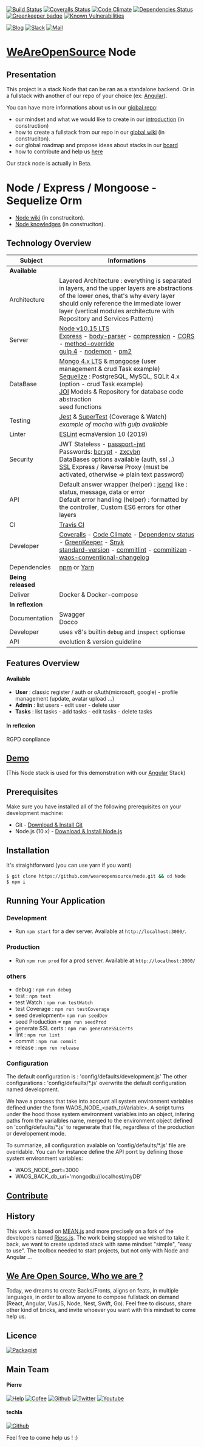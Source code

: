 [![Build Status](https://badges.weareopensource.me/travis/weareopensource/Node.svg?style=flat-square)](https://travis-ci.org/weareopensource/Node) [![Coveralls Status](https://badges.weareopensource.me/coveralls/github/weareopensource/Node.svg?style=flat-square)](https://coveralls.io/github/weareopensource/Node) [![Code Climate](https://badges.weareopensource.me/codeclimate/maintainability-percentage/weareopensource/Node.svg?style=flat-square)](https://codeclimate.com/github/weareopensource/Node/maintainability)
 [![Dependencies Status](https://david-dm.org/weareopensource/node.svg?style=flat-square)](https://david-dm.org/weareopensource/node) [![Greenkeeper badge](https://badges.greenkeeper.io/weareopensource/Node.svg?style=flat-square)](https://greenkeeper.io/)
 [![Known Vulnerabilities](https://snyk.io/test/github/weareopensource/node/badge.svg?style=flat-square)](https://snyk.io/test/github/weareopensource/node)

[![Blog](https://badges.weareopensource.me/badge/Read-On%20our%20Blog-1abc9c.svg?style=flat-square)](https://weareopensource.me) [![Slack](https://badges.weareopensource.me/badge/Chat-On%20Slack-d0355b.svg?style=flat-square)](mailto:weareopensource.me@gmail.com?subject=Join%20Slack&body=Hi,%20I%20found%20your%20community%20We%20Are%20Open%20Source.%20I%20would%20be%20interested%20to%20join%20the%20Slack%20to%20share%20and%20discuss%20about%20...%20,%20Thanks) [![Mail](https://badges.weareopensource.me/badge/Contact-By%20Mail-3498db.svg?style=flat-square)](mailto:weareopensource.me@gmail.com?subject=Contact)

# [WeAreOpenSource](https://weareopensource.me) Node

## Presentation

This project is a stack Node that can be ran as a standalone backend. Or in a fullstack with another of our repo of your choice (ex: [Angular](https://github.com/weareopensource/Angular)). 

You can have more informations about us in our [global repo](https://github.com/weareopensource/weareopensource.github.io): 

* our mindset and what we would like to create in our [introduction](https://weareopensource.me/introduction/) (in construction)
* how to create a fullstack from our repo in our [global wiki](https://github.com/weareopensource/weareopensource.github.io/wiki) (in construciton).
* our global roadmap and propose ideas about stacks in our [board](https://github.com/weareopensource/weareopensource.github.io/projects/1)
* how to contribute and help us [here](https://github.com/weareopensource/weareopensource.github.io/blob/master/CONTRIBUTE.md)

Our stack node is actually in Beta. 

# Node / Express / Mongoose - Sequelize Orm

* [Node wiki](https://github.com/weareopensource/Node/blob/master/WIKI.md) (in construciton).
* [Node knowledges](https://github.com/weareopensource/Node/blob/master/KNOWLEDGES.md) (in construciton).

## Technology Overview

| Subject | Informations
| ------- | --------
| **Available** | 
| Architecture | Layered Architecture : everything is separated in layers, and the upper layers are abstractions of the lower ones, that's why every layer should only reference the immediate lower layer (vertical modules architecture with Repository and Services Pattern)
| Server  | [Node v10.15 LTS](https://nodejs.org/en/) <br> [Express](https://github.com/expressjs/express) - [body-parser](https://github.com/expressjs/body-parser) - [compression](https://github.com/expressjs/compression) - [CORS](https://github.com/expressjs/cors) - [method-override](https://github.com/expressjs/method-override) <br> [gulp 4](https://github.com/gulpjs/gulp) - [nodemon](https://github.com/remy/nodemon) - [pm2](https://github.com/Unitech/pm2)
| DataBase  | [Mongo 4.x LTS](https://www.mongodb.com/download-center/community) &  [mongoose](https://github.com/Automattic/mongoose) (user management & crud Task example) <br> [Sequelize](https://github.com/sequelize/sequelize) : PostgreSQL, MySQL, SQLit 4.x (option - crud Task example) <br> [JOI](https://github.com/hapijs/joi) Models & Repository for database code abstraction <br> seed functions
| Testing |  [Jest](https://github.com/facebook/jest) & [SuperTest](https://github.com/visionmedia/supertest) (Coverage & Watch) <br> *example of mocha with gulp available*
| Linter  | [ESLint](https://github.com/eslint/eslint) ecmaVersion 10 (2019)
| Security | JWT Stateless - [passport-jwt](https://github.com/themikenicholson/passport-jwt) <br> Passwords: [bcrypt](https://en.wikipedia.org/wiki/Bcrypt) - [zxcvbn](https://github.com/dropbox/zxcvbn) <br> DataBases options available (auth, ssl ..) <br> [SSL](https://github.com/weareopensource/Node/blob/master/WIKI.md#SSL) Express / Reverse Proxy (must be activated, otherwise => plain text password)
| API | Default answer wrapper (helper) : [jsend](https://github.com/omniti-labs/jsend) like : status, message, data or error <br>  Default error handling (helper) : formatted by the controller, Custom ES6 errors for other layers
| CI  | [Travis CI](https://travis-ci.org/weareopensource/Node) 
| Developer  | [Coveralls](https://coveralls.io/github/weareopensource/Node) - [Code Climate](https://codeclimate.com/github/weareopensource/Node) - [Dependency status](https://david-dm.org/weareopensource/node) - [GreenKeeper](https://greenkeeper.io) - [Snyk](https://snyk.io/test/github/weareopensource/node) <br> [standard-version](https://github.com/conventional-changelog/standard-version) - [commitlint](https://github.com/conventional-changelog/commitlint) - [commitizen](https://github.com/commitizen/cz-cli) - [waos-conventional-changelog](https://github.com/WeAreOpenSourceProjects/waos-conventional-changelog)
| Dependencies  | [npm](https://www.npmjs.com) or [Yarn](https://yarnpkg.com/en/)
| **Being released** | 
| Deliver | Docker & Docker-compose
| **In reflexion** | 
| Documentation  | Swagger <br> Docco 
| Developer  | uses v8's builtin `debug` and `inspect` optionse
| API | evolution & version guideline 

## Features Overview

#### Available

* **User** : classic register / auth or oAuth(microsoft, google) - profile management (update, avatar upload ...)
* **Admin** : list users - edit user - delete user
* **Tasks** : list tasks - add tasks - edit tasks - delete tasks

#### In reflexion

RGPD conpliance 

## [Demo](http://meanie.weareopensource.me)  
(This Node stack is used for this demonstration with our [Angular](https://github.com/weareopensource/Angular) Stack)

## Prerequisites
Make sure you have installed all of the following prerequisites on your development machine:
* Git - [Download & Install Git](https://git-scm.com/downloads)
* Node.js (10.x) - [Download & Install Node.js](https://nodejs.org/en/download/)

## Installation
It's straightforward (you can use yarn if you want)
```bash
$ git clone https://github.com/weareopensource/node.git && cd Node
$ npm i 
```

## Running Your Application

### Development
* Run `npm start` for a dev server. Available at `http://localhost:3000/`.

### Production
* Run `npm run prod` for a prod server. Available at `http://localhost:3000/`

### others 

* debug : `npm run debug`
* test : `npm test`
* test Watch : `npm run testWatch `
* test Coverage : `npm run testCoverage `
* seed development= `npm run seedDev`
* seed Production = `npm run seedProd`
* generate SSL certs : `npm run generateSSLCerts`
* lint : `npm run lint`
* commit : `npm run commit`
* release : `npm run release`

### Configuration

The default configuration is : 'config/defaults/development.js'
The other configurations : 'config/defaults/*.js' overwrite the default configuration named development. 

We have a process that take into account all system environment variables defined under the form WAOS_NODE_<path_toVariable>. A script turns under the hood those system environment variables into an object, infering paths from the varialbles name, merged to the environment object defined on 'config/defaults/*.js' to regenerate that file, regardless of the production or developement mode.

To summarize, all configuration avalable on 'config/defaults/*.js' file are overidable. You can for instance define the API porrt by defining those system environment variables:

-  WAOS_NODE_port=3000
-  WAOS_BACK_db_uri='mongodb://localhost/myDB'

## [Contribute](https://github.com/weareopensource/weareopensource.github.io/blob/master/CONTRIBUTE.md)

## History

This work is based on [MEAN.js](http://meanjs.org) and more precisely on a fork of the developers named [Riess.js](https://github.com/lirantal/Riess.js). The work being stopped we wished to take it back, we want to create updated stack with same mindset "simple", "easy to use". The toolbox needed to start projects, but not only with Node and Angular ...

## [We Are Open Source, Who we are ?](https://weareopensource.me)
Today, we dreams to create Backs/Fronts, aligns on feats, in multiple languages, in order to allow anyone to compose fullstack on demand (React, Angular, VusJS, Node, Nest, Swift, Go).
Feel free to discuss, share other kind of bricks, and invite whoever you want with this mindset to come help us.

## Licence

[![Packagist](https://badges.weareopensource.me/packagist/l/doctrine/orm.svg?style=flat-square)](/LICENSE.md)

## Main Team

#### Pierre 
[![Help](https://badges.weareopensource.me/badge/Help-On%20Patreon-052d49.svg?style=flat-square)](https://www.patreon.com/pbrisorgueil) [![Cofee](https://badges.weareopensource.me/badge/Buy-Me%20a%20Coffee-FF813F.svg?style=flat-square)](https://www.buymeacoffee.com/JrSa9tZGO) [![Github](https://badges.weareopensource.me/badge/Follow-me%20on%20Github-25292E.svg?style=flat-square)](https://github.com/PierreBrisorgueil) [![Twitter](https://badges.weareopensource.me/badge/Follow-me%20on%20Twitter-3498db.svg?style=flat-square)](https://twitter.com/pbrisorgueil?lang=fr)  [![Youtube](https://badges.weareopensource.me/badge/Watch-me%20on%20Youtube-e74c3c.svg?style=flat-square)](https://www.youtube.com/channel/UCIIjHtrZL5-rFFupn7c3OtA)

#### techla 
[![Github](https://badges.weareopensource.me/badge/Follow-me%20on%20Github-25292E.svg?style=flat-square)](https://github.com/techla)

Feel free to come help us ! :) 
